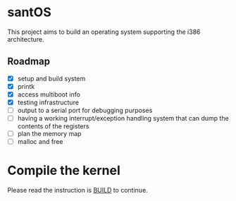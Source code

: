 # santOS

This project aims to build an operating system supporting the i386
architecture.

## Roadmap

- [x] setup and build system
- [x] printk
- [x] access multiboot info
- [x] testing infrastructure
- [ ] output to a serial port for debugging purposes
- [ ] having a working interrupt/exception handling system that can dump
      the contents of the registers
- [ ] plan the memory map
- [ ] malloc and free

# Compile the kernel

Please read the instruction is [BUILD](./BUILD.md) to continue.
